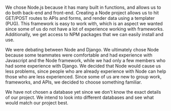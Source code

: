 We chose Node.js because it has many built in functions, and allows us to do both back-end and front-end. Creating a Node project allows us to hit GET/POST routes to APIs and forms, and render data using a templater (PUG). This framework is easy to work with, which is an aspect we wanted since some of us do not have a lot of experience working with frameworks. Additionally, we get access to NPM packages that we can easily install and use. 

We were debating between Node and Django. We ultimately chose Node because some teammates were comfortable and had experience with Javascript and the Node framework, while we had only a few members who had some experience with Django. We decided that Node would cause us less problems, since people who are already experience with Node can help those who are less experienced. Since some of us are new to group work, frameworks, and APIs, we decided to choose something familiar. 

We have not chosen a database yet since we don't know the exact details of our project. We intend to look into different databases and see what would match our project best. 